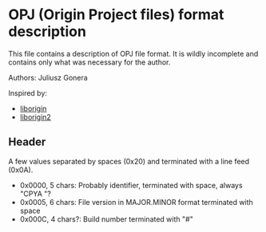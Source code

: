 OPJ (Origin Project files) format description
=============================================

This file contains a description of OPJ file format. It is wildly incomplete
and contains only what was necessary for the author.

Authors: Juliusz Gonera

Inspired by:

* [liborigin](http://sourceforge.net/projects/liborigin/)
* [liborigin2](http://soft.proindependent.com/liborigin2/)


Header
------

A few values separated by spaces (0x20) and terminated with a line feed (0x0A).

* 0x0000, 5 chars: Probably identifier, terminated with space,
  always "CPYA "?
* 0x0005, 6 chars: File version in MAJOR.MINOR format terminated with space
* 0x000C, 4 chars?: Build number terminated with "#"
    
